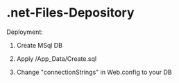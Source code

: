.net-Files-Depository
=====================
Deployment:

1) Create MSql DB

2) Apply /App_Data/Create.sql

3) Change "connectionStrings" in Web.config to your DB


